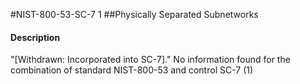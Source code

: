 #NIST-800-53-SC-7 1
##Physically Separated Subnetworks
#### Description
"[Withdrawn: Incorporated into SC-7]."
No information found for the combination of standard NIST-800-53 and control SC-7 (1)
